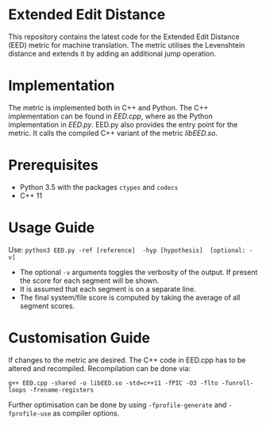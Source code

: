 # Extended Edit Distance
This repository contains the latest code for the Extended Edit Distance (EED) metric for machine translation. The metric utilises the Levenshtein distance and extends it by adding an additional jump operation.

# Implementation 

The metric is implemented both in C++ and Python. The C++ implementation can be found in *EED.cpp*, where as the Python implementation in *EED.py*. EED.py also provides the entry point for the metric. It calls the compiled C++ variant of the metric *libEED.so*.

# Prerequisites

* Python 3.5 with the packages  `ctypes` and  `codecs`
* C++ 11
 

# Usage Guide
Use:
`python3 EED.py -ref [reference]  -hyp [hypothesis]  [optional: -v]`
* The optional `-v` arguments toggles the verbosity of the output. If present the score for each segment will be shown. 
* It is assumed that each segment is on a separate line.
* The final system/file score is computed by taking the average of all segment scores.

# Customisation Guide
If changes to the metric are desired. The C++ code in EED.cpp has to be altered and recompiled.
Recompilation can be done via:

`g++ EED.cpp -shared -o libEED.so -std=c++11 -fPIC -O3 -flto -funroll-loops -frename-registers`

Further optimisation can be done by using `-fprofile-generate` and `-fprofile-use` as compiler options.
